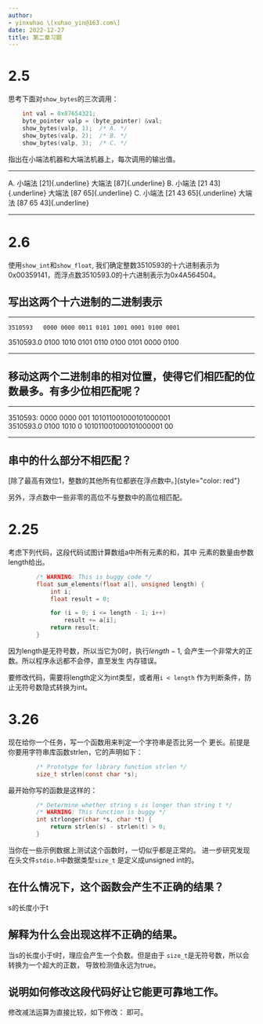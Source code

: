```yaml
---
author:
- yinxuhao \[xuhao_yin@163.com\]
date: 2022-12-27
title: 第二章习题
---
```


# 2.5

思考下面对`show_bytes`的三次调用：

``` C
    int val = 0x87654321;
    byte_pointer valp = (byte_pointer) &val;
    show_bytes(valp, 1);  /* A. */
    show_bytes(valp, 2);  /* B. */
    show_bytes(valp, 3);  /* C. */
```

指出在小端法机器和大端法机器上，每次调用的输出值。

  ---- -------- ------------------------ -------- ------------------------
   A.   小端法  [21]{.underline}          大端法  [87]{.underline}
   B.   小端法  [21 43]{.underline}       大端法  [87 65]{.underline}
   C.   小端法  [21 43 65]{.underline}    大端法  [87 65 43]{.underline}
  ---- -------- ------------------------ -------- ------------------------

# 2.6

使用`show_int`和`show_float`, 我们确定整数3510593的十六进制表示为
0x00359141，而浮点数3510593.0的十六进制表示为0x4A564504。

## 写出这两个十六进制的二进制表示

  ----------- -----------------------------------------
    3510593   0000 0000 0011 0101 1001 0001 0100 0001
   3510593.0  0100 1010 0101 0110 0100 0101 0000 0100
  ----------- -----------------------------------------

## 移动这两个二进制串的相对位置，使得它们相匹配的位数最多。有多少位相匹配呢？

  ----------- --------------- ----------------------- ----
   3510593:     0000 0000 001 101011001000101000001   
   3510593.0      0100 1010 0 101011001000101000001     00
  ----------- --------------- ----------------------- ----

## 串中的什么部分不相匹配？

[除了最高有效位1，整数的其他所有位都嵌在浮点数中。]{style="color: red"}

另外，浮点数中一些非零的高位不与整数中的高位相匹配。

# 2.25

考虑下列代码，这段代码试图计算数组a中所有元素的和，其中
元素的数量由参数length给出。

``` C
        /* WARNING: This is buggy code */
        float sum_elements(float a[], unsigned length) {
            int i;
            float result = 0;

            for (i = 0; i <= length - 1; i++)
                result += a[i];
            return result;
        }
```

因为length是无符号数，所以当它为0时，执行$length - 1$,
会产生一个非常大的正数。所以程序永远都不会停，直至发生 内存错误。

要修改代码，需要将length定义为int类型，或者用`i < length`
作为判断条件，防止无符号数隐式转换为int。

# 3.26

现在给你一个任务，写一个函数用来判定一个字符串是否比另一个
更长。前提是你要用字符串库函数strlen，它的声明如下：

``` C
        /* Prototype for library function strlen */
        size_t strlen(const char *s);
```

最开始你写的函数是这样的：

``` C
        /* Determine whether string s is longer than string t */
        /* WARNING: This function is buggy */
        int strlonger(char *s, char *t) {
            return strlen(s) - strlen(t) > 0;
        }
```

当你在一些示例数据上测试这个函数时，一切似乎都是正常的。
进一步研究发现在头文件`stdio.h`中数据类型`size_t` 是定义成unsigned
int的。

## 在什么情况下，这个函数会产生不正确的结果？

s的长度小于t

## 解释为什么会出现这样不正确的结果。

当s的长度小于t时，理应会产生一个负数。但是由于
`size_t`是无符号数，所以会转换为一个超大的正数， 导致检测值永远为true。

## 说明如何修改这段代码好让它能更可靠地工作。

修改减法运算为直接比较，如下修改： 即可。
